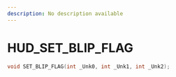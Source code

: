 ```yaml
---
description: No description available 
---
```


# HUD\_SET_BLIP_FLAG

```cpp
void SET_BLIP_FLAG(int _Unk0, int _Unk1, int _Unk2);
```